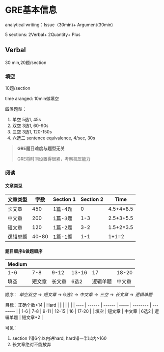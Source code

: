 # GRE基本信息
analytical writing：Issue（30min)+ Argument(30min)

5 sections: 2Verbal+ 2Quantity+ Plus


## Verbal
30 min,20题/section

### 填空
10题/section

time aranged: 10min做填空

四类题型：
1. 单空 5选1, 45s
2. 双空 3选1, 60-90s
3. 三空 3选1, 120-150s
4. 六选二 sentence equivalence, 4/sec, 30s

>
>  **GRE题目难度与题型无关**
>
>  GRE将时间设置得很紧，考察抗压能力
>

### 阅读
#### 文章类型
| 文章类型 | 字数  | Section 1 | Section 2 | Time      |
| -------- | ----- | --------- | --------- | --------- |
| 长文章   | 450   | 1篇-4题   | 0         | 4.5+4=8.5 |
| 中文章   | 200   | 1篇-3题   | 1-3       | 2.5+3+5.5 |
| 短文章   | 120   | 1篇-2题   | 3-2       | 1.5+2=3.5 |
| 逻辑单题 | 40-80 | 1篇-1题   | 1-1       | 1+1=2     |

#### 题目顺序&做题顺序
| Medium |        |        |       |          |        |
| ------ | ------ | ------ | ----- | -------- | ------ |
| 1-6    | 7-8    | 9-12   | 13-16 | 17       | 18-20  |
| 填空   | 短文章 | 长文章 | 6选2  | 逻辑单题 | 中文章 |

顺序：
$单空双空\to 短文章\to 6选2\to 中文章\to 三空 \to 长文章\to 逻辑单题$

目标：正确个数>14
| Hard |        |        |       |          |          |
| ---- | ------ | ------ | ----- | -------- | -------- |
| 1-6  | 7-8    | 9-11   | 12-15 | 16       | 17-20    |
| 填空 | 短文章 | 中文章 | 6选2  | 逻辑单题 | 短文章*2 |


可见：
1. section 1错6个以内进hard, hard错一半以内>160
2. 长文章绝对不能放弃

